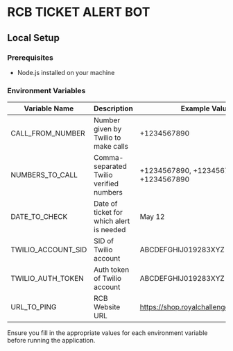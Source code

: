 # RCB TICKET ALERT BOT

## Local Setup

### Prerequisites
- Node.js installed on your machine

### Environment Variables
| Variable Name     | Description                               | Example Value       |
|-------------------|-------------------------------------------|----------------------|
| CALL_FROM_NUMBER  | Number given by Twilio to make calls     | +1234567890          |
| NUMBERS_TO_CALL   | Comma-separated Twilio verified numbers  | +1234567890, +1234567890, +1234567890 |
| DATE_TO_CHECK     | Date of ticket for which alert is needed | May 12               |
| TWILIO_ACCOUNT_SID| SID of Twilio account                    | ABCDEFGHIJ019283XYZ |
| TWILIO_AUTH_TOKEN | Auth token of Twilio account             | ABCDEFGHIJ019283XYZ |
| URL_TO_PING       | RCB Website URL                          | https://shop.royalchallengers.com/ticket |

Ensure you fill in the appropriate values for each environment variable before running the application.
